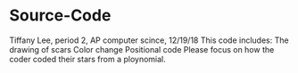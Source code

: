 # Source-Code
Tiffany Lee, period 2, AP computer scince, 12/19/18
This code includes:
The drawing of scars
Color change
Positional code
Please focus on how the coder coded their stars from a ploynomial.
